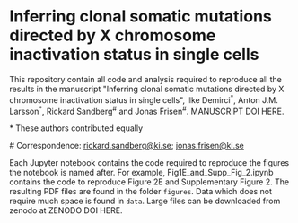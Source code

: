 # Inferring clonal somatic mutations directed by X chromosome inactivation status in single cells

This repository contain all code and analysis required to reproduce all the results in the manuscript 
"Inferring clonal somatic mutations directed by X chromosome inactivation status in
single cells", Ilke Demirci<sup>\*</sup>, Anton J.M. Larsson<sup>\*</sup>, Rickard Sandberg<sup>\#</sup> and Jonas Frisen<sup>\#</sup>. MANUSCRIPT DOI HERE. 

\* These authors contributed equally

\# Correspondence: rickard.sandberg@ki.se; jonas.frisen@ki.se

Each Jupyter notebook contains the code required to reproduce the figures the notebook is named after. For example, Fig1E_and_Supp_Fig_2.ipynb contains the code to reproduce Figure 2E and Supplementary Figure 2. The resulting PDF files are found in the folder `figures`. Data which does not require much space is found in `data`. Large files can be downloaded from zenodo at ZENODO DOI HERE.

